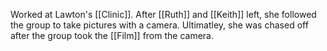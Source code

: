 Worked at Lawton's [[Clinic]]. After [[Ruth]] and [[Keith]] left, she followed the group to take pictures with a camera. Ultimatley, she was chased off after the group took the [[Film]] from the camera.